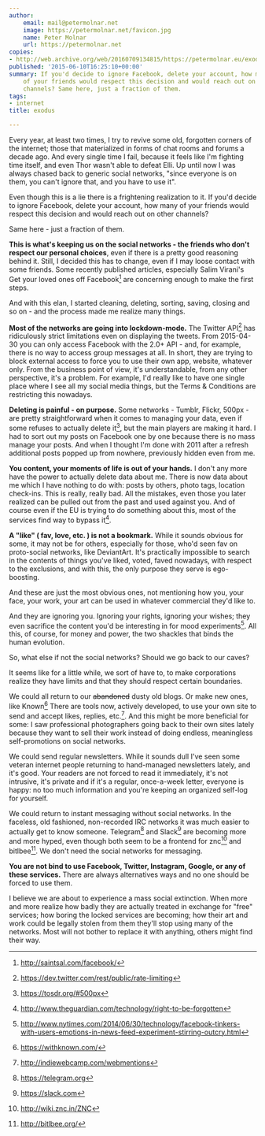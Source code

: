 ```yaml
---
author:
    email: mail@petermolnar.net
    image: https://petermolnar.net/favicon.jpg
    name: Peter Molnar
    url: https://petermolnar.net
copies:
- http://web.archive.org/web/20160709134815/https://petermolnar.eu/exodus/
published: '2015-06-10T16:25:10+00:00'
summary: If you'd decide to ignore Facebook, delete your account, how many
    of your friends would respect this decision and would reach out on other
    channels? Same here, just a fraction of them.
tags:
- internet
title: exodus

---
```


Every year, at least two times, I try to revive some old, forgotten
corners of the internet; those that materialized in forms of chat rooms
and forums a decade ago. And every single time I fail, because it feels
like I'm fighting time itself, and even Thor wasn't able to defeat Elli.
Up until now I was always chased back to generic social networks, "since
everyone is on them, you can't ignore that, and you have to use it".

Even though this is a lie there is a frightening realization to it. If
you'd decide to ignore Facebook, delete your account, how many of your
friends would respect this decision and would reach out on other
channels?

Same here - just a fraction of them.

**This is what's keeping us on the social networks - the friends who
don't respect our personal choices**, even if there is a pretty good
reasoning behind it. Still, I decided this has to change, even if I may
loose contact with some friends. Some recently published articles,
especially Salim Virani's Get your loved ones off Facebook[^1] are
concerning enough to make the first steps.

And with this elan, I started cleaning, deleting, sorting, saving,
closing and so on - and the process made me realize many things.

**Most of the networks are going into lockdown-mode.** The Twitter
API[^2] has ridiculously strict limitations even on displaying the
tweets. From 2015-04-30 you can only access Facebook with the 2.0+ API -
and, for example, there is no way to access group messages at all. In
short, they are trying to block external access to force you to use
their own app, website, whatever only. From the business point of view,
it's understandable, from any other perspective, it's a problem. For
example, I'd really like to have one single place where I see all my
social media things, but the Terms & Conditions are restricting this
nowadays.

**Deleting is painful - on purpose.** Some networks - Tumblr, Flickr,
500px - are pretty straightforward when it comes to managing your data,
even if some refuses to actually delete it[^3], but the main players are
making it hard. I had to sort out my posts on Facebook one by one
because there is no mass manage your posts. And when I thought I'm done
with 2011 after a refresh additional posts popped up from nowhere,
previously hidden even from me.

**You content, your moments of life is out of your hands.** I don't any
more have the power to actually delete data about me. There is now data
about me which I have nothing to do with: posts by others, photo tags,
location check-ins. This is really, really bad. All the mistakes, even
those you later realized can be pulled out from the past and used
against you. And of course even if the EU is trying to do something
about this, most of the services find way to bypass it[^4].

**A "like" ( fav, love, etc. ) is not a bookmark.** While it sounds
obvious for some, it may not be for others, especially for those, who'd
seen fav on proto-social networks, like DeviantArt. It's practically
impossible to search in the contents of things you've liked, voted,
faved nowadays, with respect to the exclusions, and with this, the only
purpose they serve is ego-boosting.

And these are just the most obvious ones, not mentioning how you, your
face, your work, your art can be used in whatever commercial they'd like
to.

And they are ignoring you. Ignoring your rights, ignoring your wishes;
they even sacrifice the content you'd be interesting in for mood
experiments[^5]. All this, of course, for money and power, the two
shackles that binds the human evolution.

So, what else if not the social networks? Should we go back to our
caves?

It seems like for a little while, we sort of have to, to make
corporations realize they have limits and that they should respect
certain boundaries.

We could all return to our ~~abandoned~~ dusty old blogs. Or make new
ones, like Known[^6] There are tools now, actively developed, to use
your own site to send and accept likes, replies, etc.[^7]. And this
might be more beneficial for some: I saw professional photographers
going back to their own sites lately because they want to sell their
work instead of doing endless, meaningless self-promotions on social
networks.

We could send regular newsletters. While it sounds dull I've seen some
veteran internet people returning to hand-managed newsletters lately,
and it's good. Your readers are not forced to read it immediately, it's
not intrusive, it's private and if it's a regular, once-a-week letter,
everyone is happy: no too much information and you're keeping an
organized self-log for yourself.

We could return to instant messaging without social networks. In the
faceless, old fashioned, non-recorded IRC networks it was much easier to
actually get to know someone. Telegram[^8] and Slack[^9] are becoming
more and more hyped, even though both seem to be a frontend for znc[^10]
and bitlbee[^11]. We don't need the social networks for messaging.

**You are not bind to use Facebook, Twitter, Instagram, Google, or any
of these services.** There are always alternatives ways and no one
should be forced to use them.

I believe we are about to experience a mass social extinction. When more
and more realize how badly they are actually treated in exchange for
"free" services; how boring the locked services are becoming; how their
art and work could be legally stolen from them they'll stop using many
of the networks. Most will not bother to replace it with anything,
others might find their way.

[^1]: <http://saintsal.com/facebook/>

[^2]: <https://dev.twitter.com/rest/public/rate-limiting>

[^3]: <https://tosdr.org/#500px>

[^4]: <http://www.theguardian.com/technology/right-to-be-forgotten>

[^5]: <http://www.nytimes.com/2014/06/30/technology/facebook-tinkers-with-users-emotions-in-news-feed-experiment-stirring-outcry.html>

[^6]: <https://withknown.com/>

[^7]: <http://indiewebcamp.com/webmentions>

[^8]: <https://telegram.org>

[^9]: <https://slack.com>

[^10]: <http://wiki.znc.in/ZNC>

[^11]: <http://bitlbee.org/>